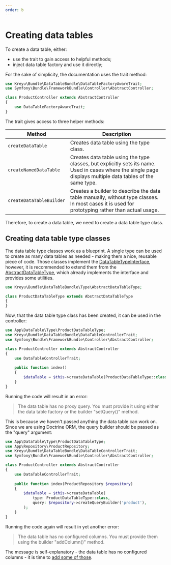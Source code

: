 ```yaml
---
order: b
---
```


# Creating data tables

To create a data table, either:

* use the trait to gain access to helpful methods;
* inject data table factory and use it directly;

For the sake of simplicity, the documentation uses the trait method:

```php # src/Controller/ProductController.php
use Kreyu\Bundle\DataTableBundle\DataTableFactoryAwareTrait;
use Symfony\Bundle\FrameworkBundle\Controller\AbstractController;

class ProductController extends AbstractController
{
    use DataTableFactoryAwareTrait;
}
```

The trait gives access to three helper methods:

| Method                   | Description                                                                                                                                                  |
|--------------------------|--------------------------------------------------------------------------------------------------------------------------------------------------------------|
| `createDataTable`        | Creates data table using the type class.                                                                                                                     |
| `createNamedDataTable`   | Creates data table using the type classes, but explicitly sets its name. Used in cases where the single page displays multiple data tables of the same type. |
| `createDataTableBuilder` | Creates a builder to describe the data table manually, without type classes. In most cases it is used for prototyping rather than actual usage.              |

Therefore, to create a data table, we need to create a data table type class.

## Creating data table type classes

The data table type classes work as a blueprint. A single type can be used to create as many data tables as needed - making them a nice, reusable piece of code.
Those classes implement the [DataTableTypeInterface](), however, it is recommended to extend them from the [AbstractDataTableType](), which already implements the interface and provides some utilities.

```php # src/DataTable/Type/ProductDataTableType.php
use Kreyu\Bundle\DataTableBundle\Type\AbstractDataTableType;

class ProductDataTableType extends AbstractDataTableType
{
}
```

Now, that the data table type class has been created, it can be used in the controller:

```php # src/Controller/ProductController.php
use App\DataTable\Type\ProductDataTableType;
use Kreyu\Bundle\DataTableBundle\DataTableControllerTrait;
use Symfony\Bundle\FrameworkBundle\Controller\AbstractController;

class ProductController extends AbstractController
{
    use DataTableControllerTrait;
    
    public function index()
    {
        $dataTable = $this->createDataTable(ProductDataTableType::class);
    }
}
```

Running the code will result in an error:

> The data table has no proxy query. You must provide it using either the data table factory or the builder "setQuery()" method.

This is because we haven't passed anything the data table can work on.
Since we are using Doctrine ORM, the query builder should be passed as the "query" argument:

```php #14 src/Controller/ProductController.php
use App\DataTable\Type\ProductDataTableType;
use App\Repository\ProductRepository;
use Kreyu\Bundle\DataTableBundle\DataTableControllerTrait;
use Symfony\Bundle\FrameworkBundle\Controller\AbstractController;

class ProductController extends AbstractController
{
    use DataTableControllerTrait;
    
    public function index(ProductRepository $repository)
    {
        $dataTable = $this->createDataTable(
            type: ProductDataTableType::class, 
            query: $repository->createQueryBuilder('product'),
        );
    }
}
```

Running the code again will result in yet another error:

> The data table has no configured columns. You must provide them using the builder "addColumn()" method.

The message is self-explanatory - the data table has no configured columns - it is time to [add some of those](adding-columns).
